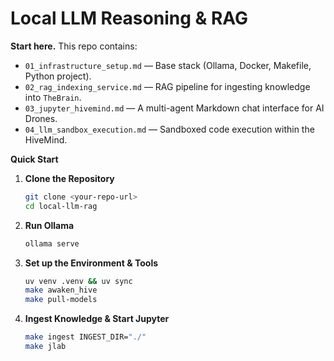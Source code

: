 # Local LLM Reasoning & RAG

**Start here.** This repo contains:
- `01_infrastructure_setup.md` — Base stack (Ollama, Docker, Makefile, Python project).
- `02_rag_indexing_service.md` — RAG pipeline for ingesting knowledge into `TheBrain`.
- `03_jupyter_hivemind.md` — A multi-agent Markdown chat interface for AI Drones.
- `04_llm_sandbox_execution.md` — Sandboxed code execution within the HiveMind.

**Quick Start**

1.  **Clone the Repository**
    ```bash
    git clone <your-repo-url>
    cd local-llm-rag
    ```

2.  **Run Ollama**
    ```bash
    ollama serve
    ```

3.  **Set up the Environment & Tools**
    ```bash
    uv venv .venv && uv sync
    make awaken_hive
    make pull-models
    ```

4.  **Ingest Knowledge & Start Jupyter**
    ```bash
    make ingest INGEST_DIR="./"
    make jlab
    ```
